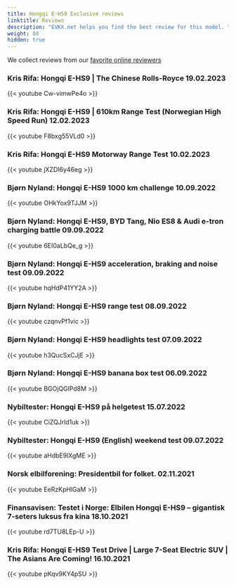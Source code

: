 ```yaml
---
title: Hongqi E-HS9 Exclusive reviews
linktitle: Reviews
description: "EVKX.net helps you find the best review for this model. "
weight: 80
hidden: true
---
```

<object type="image/svg+xml" data="../modelnavigation.svg"></object>
We collect reviews from our [favorite online reviewers](/guides/evreviewers/)

### Kris Rifa: Hongqi E-HS9 | The Chinese Rolls-Royce 19.02.2023

{{< youtube Cw-vimwPe4o >}}

### Kris Rifa: Hongqi E-HS9 | 610km Range Test (Norwegian High Speed Run) 12.02.2023

{{< youtube F8bxg55VLd0 >}}

### Kris Rifa: Hongqi E-HS9 Motorway Range Test 10.02.2023

{{< youtube jXZDI6y46eg >}}

### Bjørn Nyland: Hongqi E-HS9 1000 km challenge 10.09.2022

{{< youtube OHkYox9TJJM >}}

### Bjørn Nyland: Hongqi E-HS9, BYD Tang, Nio ES8 & Audi e-tron charging battle 09.09.2022

{{< youtube 6EI0aLbQe_g >}}

### Bjørn Nyland: Hongqi E-HS9 acceleration, braking and noise test 09.09.2022

{{< youtube hqHdP41YY2A >}}

### Bjørn Nyland: Hongqi E-HS9 range test 08.09.2022

{{< youtube czqnvPf1vic >}}

### Bjørn Nyland: Hongqi E-HS9 headlights test 07.09.2022

{{< youtube h3QucSxCJjE >}}

### Bjørn Nyland: Hongqi E-HS9 banana box test 06.09.2022

{{< youtube BGOjQGlPd8M >}}

### Nybiltester: Hongqi E-HS9 på helgetest 15.07.2022

{{< youtube CiZQJrld1uk >}}

### Nybiltester: Hongqi E-HS9 (English) weekend test 09.07.2022

{{< youtube aHdbE9lXgME >}}

### Norsk elbilforening: Presidentbil for folket. 02.11.2021

{{< youtube EeRzKpHlGaM >}}

### Finansavisen: Testet i Norge: Elbilen Hongqi E-HS9 – gigantisk 7-seters luksus fra kina 18.10.2021

{{< youtube rd7TU8LEp-U >}}

### Kris Rifa: Hongqi E-HS9 Test Drive | Large 7-Seat Electric SUV | The Asians Are Coming! 16.10.2021

{{< youtube pKqv9KY4pSU >}}

